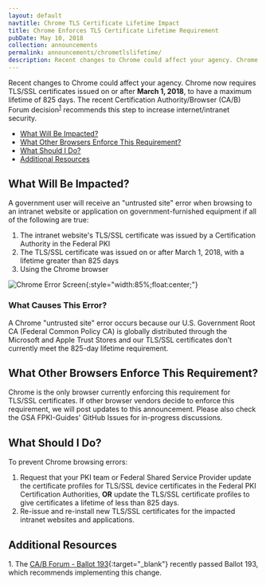 ```yaml
---
layout: default
navtitle: Chrome TLS Certificate Lifetime Impact
title: Chrome Enforces TLS Certificate Lifetime Requirement
pubDate: May 10, 2018
collection: announcements
permalink: announcements/chrometlslifetime/
description: Recent changes to Chrome could affect your agency. Chrome users may receive errors when browsing to government intranet websites and applications. Starting **March 1, 2018**, Chrome requires all TLS/SSL certificates to have a maximum lifetime of 825 days. You can mitigate the impact for government intranets, applications, and government-furnished equipment by using these procedures.<br><br>
---
```


Recent changes to Chrome could affect your agency. Chrome now requires TLS/SSL certificates issued on or after **March 1, 2018**, to have a maximum lifetime of 825 days. The recent Certification Authority/Browser (CA/B) Forum decision<sup>[1](#1)</sup> recommends this step to increase internet/intranet security.  

- [What Will Be Impacted?](#what-will-be-impacted)
- [What Other Browsers Enforce This Requirement?](#what-other-browsers-enforce-this-requirement)
- [What Should I Do?](#what-should-i-do)
- [Additional Resources](#additional-resources)

## What Will Be Impacted?
<!--Trying to follow LaChelle's style on the other Hot Topics-->
A government user will receive an "untrusted site" error when browsing to an intranet website or application on government-furnished equipment if all of the following are true: 

1. The intranet website's TLS/SSL certificate was issued by a Certification Authority in the Federal PKI
2. The TLS/SSL certificate was issued on or after March 1, 2018, with a lifetime greater than 825 days
3. Using the Chrome browser

![Chrome Error Screen]({{site.baseurl}}/img/google_ballot193_hot_topic_error.png){:style="width:85%;float:center;"}

### What Causes This Error?<!--I think we've already covered most of this above in What Will Be Impacted except the Trust Store issue. How does the distribution of COMMON from MS and Apple figure into the errors? Add to previous section?  Suggesting deleting this section.--> 
A Chrome "untrusted site" error occurs because our U.S. Government Root CA (Federal Common Policy CA) is globally distributed through the Microsoft and Apple Trust Stores<!--Should we remove the COMMON and Trust Stores issue? When COMMON is removed, then what?--> and our TLS/SSL certificates don't currently meet the 825-day lifetime requirement.

## What Other Browsers Enforce This Requirement?
Chrome is the only browser currently enforcing this requirement for TLS/SSL certificates. If other browser vendors decide to enforce this requirement, we will post updates to this announcement. Please also check the GSA FPKI-Guides' GitHub Issues for in-progress discussions.

## What Should I Do?
To prevent Chrome browsing errors:
1. Request that your PKI team or Federal Shared Service Provider update the certificate profiles for TLS/SSL device certificates in the Federal PKI Certification Authorities,<!--In the CAs meaning?--> **OR** update the TLS/SSL certificate profiles to give certificates a lifetime of less than 825 days.
2. Re-issue and re-install new TLS/SSL certificates for the impacted intranet websites and applications.<!--Can PKI team/SSP do this step also? Update client TLS certificates also?-->

## Additional Resources
<a name="1">1</a>. The [CA/B Forum - Ballot 193](https://cabforum.org/2017/03/17/ballot-193-825-day-certificate-lifetimes/){:target="_blank"} recently passed Ballot 193, which recommends implementing this change. 
